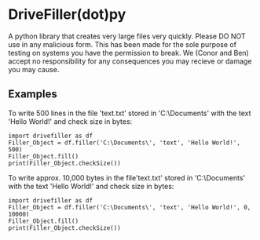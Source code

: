 # DriveFiller(dot)py
A python library that creates very large files very quickly.
Please DO NOT use in any malicious form. This has been made for the sole purpose of testing on systems you have the
permission to break. We (Conor and Ben) accept no responsibility for any consequences you may recieve or damage you
may cause.

## Examples
To write 500 lines in the file 'text.txt' stored in 'C:\Documents\' with the text 'Hello World!' and check size in bytes:
```
import drivefiller as df
Filler_Object = df.filler('C:\Documents\', 'text', 'Hello World!', 500)
Filler_Object.fill()
print(Filler_Object.checkSize())
```

To write approx. 10,000 bytes in the file'text.txt' stored in 'C:\Documents\' with the text 'Hello World!' and check size in bytes:
```
import drivefiller as df
Filler_Object = df.filler('C:\Documents\', 'text', 'Hello World!', 0, 10000)
Filler_Object.fill()
print(Filler_Object.checkSize())
```